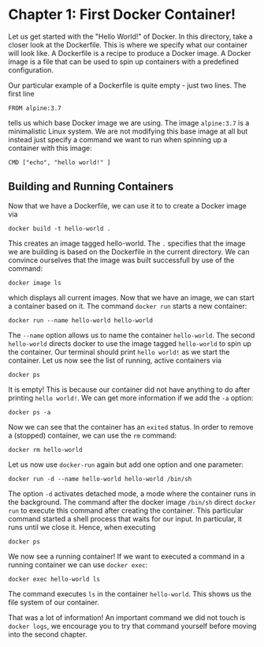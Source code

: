 # Chapter 1: First Docker Container!

Let us get started with the "Hello World!" of Docker. In this directory, take a closer look at the Dockerfile.
This is where we specify what our container will look like. A Dockerfile is a recipe to produce a Docker image. A Docker image is a file that can be used to spin up containers with a predefined configuration.

Our particular example of a Dockerfile is quite empty - just two lines. The first line
```
FROM alpine:3.7
```
tells us which base Docker image we are using. The image `alpine:3.7` is a minimalistic Linux system. We are not modifying this base image at all but instead just specify a command we want to run when spinning up a container with this image:
```
CMD ["echo", "hello world!" ]
```

## Building and Running Containers

Now that we have a Dockerfile, we can use it to to create a Docker image via

    docker build -t hello-world .

This creates an image tagged hello-world. The `.` specifies that the image we are building is based on the Dockerfile in the current directory. We can convince ourselves that the image was built successfull by use of the command:

    docker image ls

which displays all current images. Now that we have an image, we can start a container based on it. The command `docker run` starts a new container:

    docker run --name hello-world hello-world

The `--name` option allows us to name the container `hello-world`. The second `hello-world` directs docker to use the image tagged `hello-world` to spin up the container. Our terminal should print `hello world!` as we start the container.
Let us now see the list of running, active containers via

    docker ps

It is empty! This is because our container did not have anything to do after printing `hello world!`. We can get more information if we add the `-a` option:

    docker ps -a

Now we can see that the container has an `exited` status.
In order to remove a (stopped) container, we can use the `rm` command:

    docker rm hello-world

Let us now use  `docker-run` again but add one option and one parameter:

    docker run -d --name hello-world hello-world /bin/sh

The option `-d` activates detached mode, a mode where the container runs in the background. The command after the docker image `/bin/sh` direct `docker run` to execute this command after creating the container. This particular command started a shell process that waits for our input. In particular, it runs until we close it. Hence, when executing

    docker ps

We now see a running container! If we want to executed a command in a running container we can use `docker exec`:

    docker exec hello-world ls

The command executes `ls` in the container `hello-world`. This shows us the file system of our container.

That was a lot of information! An important command we did not touch is `docker logs`, we encourage you to try that command yourself before moving into the second chapter.
